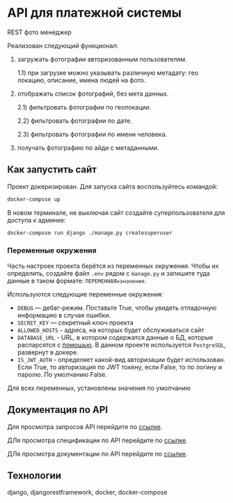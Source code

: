 # API для платежной системы

REST фото менеджер

Реализован следующий функционал:
1) загружать фотографии авторизованным пользователям.

    1.1) при загрузке можно указывать различную метадату: гео локацию, описание, имена людей на фото.

2) отображать список фотографий, без мета данных.

    2.1) фильтровать фотографии по геолокации.
    
    2.2) фильтровать фотографии по дате.
    
    2.3) фильтровать фотографии по имени человека.

3) получать фотографию по айди с метаданными.

## Как запустить сайт

Проект докеризирован. Для запуска сайта воспользуйтесь командой:

```sh
docker-compose up 
```


В новом терминале, не выключая сайт создайте суперпользователя для доступа к админке:

```sh
docker-compose run django ./manage.py createsuperuser
```


### Переменные окружения

Часть настроек проекта берётся из переменных окружения. 
Чтобы их определить, создайте файл `.env` рядом с `manage.py` 
и запишите туда данные в таком формате: `ПЕРЕМЕННАЯ=значение`.

Используются следующие переменные окружения: 
- `DEBUG` — дебаг-режим. Поставьте True, чтобы увидеть отладочную информацию в случае ошибки.
- `SECRET_KEY` — секретный ключ проекта
- `ALLOWED_HOSTS` - адреса, на которых будет обслуживаться сайт
- `DATABASE_URL` - URL, в котором содержатся данные о БД, которые распарсятся с [помощью](https://github.com/jazzband/dj-database-url). В данном проекте используется `PostgreSQL`, развернут в докере.
- `IS_JWT_AUTH` - определяет какой-вид авторизации будет использован. Если True, то авторизация по JWT токену, если False, то по логину и паролю. По умолчанию False.  

Для всех переменных, установлены значения по умолчанию


## Документация по API

Для просмотра запросов API перейдите по [ссылке](http://0.0.0.0:8000/api/schema/swagger-ui/).

ДЛя просмотра спецификации по API перейдите по [ссылке](http://0.0.0.0:8000/api/schema/).

ДЛя просмотра документации по API перейдите по [ссылке](http://0.0.0.0:8000/api/schema/redoc/).


## Технологии
django, djangorestframework, docker, docker-compose
